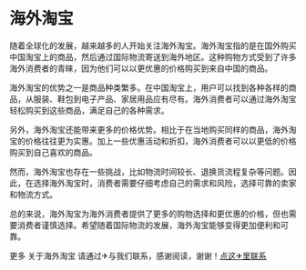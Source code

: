 # 海外淘宝

随着全球化的发展，越来越多的人开始关注海外淘宝。海外淘宝指的是在国外购买中国淘宝上的商品，然后通过国际物流寄送到海外地区。这种购物方式受到了许多海外消费者的青睐，因为他们可以以更优惠的价格购买到来自中国的商品。

海外淘宝的优势之一是商品种类繁多。在中国淘宝上，用户可以找到各种各样的商品，从服装、鞋包到电子产品、家居用品应有尽有。海外消费者可以通过海外淘宝轻松购买到这些商品，满足自己的各种需求。

另外，海外淘宝还能带来更多的价格优势。相比于在当地购买同样的商品，海外淘宝的价格往往更为实惠。加上一些优惠活动和折扣，海外消费者可以以更低的价格购买到自己喜欢的商品。

然而，海外淘宝也存在一些挑战，比如物流时间较长、退换货流程复杂等问题。因此，在选择海外淘宝时，消费者需要仔细考虑自己的需求和风险，选择可靠的卖家和物流方式。

总的来说，海外淘宝为海外消费者提供了更多的购物选择和更优惠的价格，但也需要消费者谨慎选择。希望随着国际物流的发展，海外淘宝能够变得更加便利和可靠。

更多 关于海外淘宝 请通过✈与我们联系，感谢阅读，谢谢！[点这✈里联系](https://acc.k02.cc)